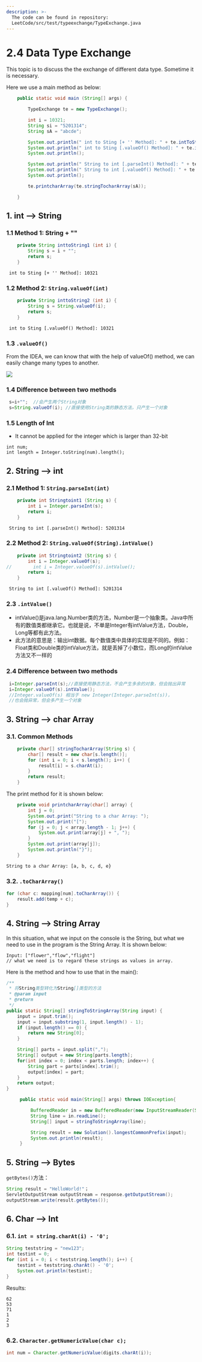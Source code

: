 ```yaml
---
description: >-
  The code can be found in repository:
  LeetCode/src/test/typeexchange/TypeExchange.java
---
```


# 2.4 Data Type Exchange

This topic is to discuss the the exchange of different data type. Sometime it is necessary.

Here we use a main method as below:

```java
    public static void main (String[] args) {

        TypeExchange te = new TypeExchange();

        int i = 10321;
        String si = "5201314";
        String sA = "abcde";

        System.out.println(" int to Sting [+ '' Method]: " + te.intToString1(i));
        System.out.println(" int to Sting [.valueOf() Method]: " + te.intToString2(i));
        System.out.println();

        System.out.println(" String to int [.parseInt() Method]: " + te.StringToint1(si));
        System.out.println(" String to int [.valueOf() Method]: " + te.StringToint2(si));
        System.out.println();

        te.printcharArray(te.stringTocharArray(sA));

    }
```

## 1. int --&gt; String

### 1.1 Method 1: String + ""

```java
    private String inttoString1 (int i) {
        String s = i + "";
        return s;
    }
```

```text
 int to Sting [+ '' Method]: 10321
```

### 1.2 Method 2: `String.valueOf(int)`

```java
    private String inttoString2 (int i) {
        String s = String.valueOf(i);
        return s;
    }
```

```text
 int to Sting [.valueOf() Method]: 10321
```

### 1.3 `.valueOf()`

From the IDEA, we can know that with the help of valueOf\(\) method, we can easily change many types to another.

![](../.gitbook/assets/image%20%2846%29.png)

### 1.4 Difference between two methods

```java
 s=i+"";  //会产生两个String对象
 s=String.valueOf(i); //直接使用String类的静态方法，只产生一个对象
```

### 1.5 Length of Int

* It cannot be applied for the integer which is larger than 32-bit

```text
int num;
int length = Integer.toString(num).length();
```

## 2. String --&gt; int

### 2.1 Method 1: `String.parseInt(int)`

```java
    private int Stringtoint1 (String s) {
        int i = Integer.parseInt(s);
        return i;
    }
```

```text
 String to int [.parseInt() Method]: 5201314
```

### 2.2 Method 2: `String.valueOf(String).intValue()`

```java
    private int Stringtoint2 (String s) {
        int i = Integer.valueOf(s);
//        int i = Integer.valueOf(s).intValue();
        return i;
    }
```

```text
 String to int [.valueOf() Method]: 5201314
```

### 2.3 `.intValue()`

*  intValue\(\)是java.lang.Number类的方法，Number是一个抽象类。Java中所有的数值类都继承它。也就是说，不单是Integer有intValue方法，Double，Long等都有此方法。
*  此方法的意思是：输出int数据。每个数值类中具体的实现是不同的。例如：  Float类和Double类的intValue方法，就是丢掉了小数位，而Long的intValue方法又不一样的

### 2.4 Difference between two methods

```java
 i=Integer.parseInt(s);//直接使用静态方法，不会产生多余的对象，但会抛出异常
 i=Integer.valueOf(s).intValue();
 //Integer.valueOf(s) 相当于 new Integer(Integer.parseInt(s))，
 //也会抛异常，但会多产生一个对象
```

## 3. String --&gt; char Array

### 3.1. Common Methods

```java
    private char[] stringTocharArray(String s) {
        char[] result = new char[s.length()];
        for (int i = 0; i < s.length(); i++) {
            result[i] = s.charAt(i);
        }
        return result;
    }
```

The print method for it is shown below:

```java
    private void printcharArray(char[] array) {
        int j = 0;
        System.out.print("String to a char Array: ");
        System.out.print("[");
        for (j = 0; j < array.length - 1; j++) {
            System.out.print(array[j] + ", ");
        }
        System.out.print(array[j]);
        System.out.println("}");
    }
```

```text
String to a char Array: [a, b, c, d, e}
```

### 3.2. `.toCharArray()`

```java
for (char c: mapping[num].toCharArray()) {
    result.add(temp + c);
}
```

## 4. String --&gt; String Array

In this situation, what we input on the console is the String, but what we need to use in the program is the String Array. It is shown below:

```text
Input: ["flower","flow","flight"] 
// what we need is to regard these strings as values in array.
```

Here is the method and how to use that in the main\(\):

```java
/**
 * 将String类型转化为String[]类型的方法
 * @param input
 * @return
 */
public static String[] stringToStringArray(String input) {
    input = input.trim();
    input = input.substring(1, input.length() - 1);
    if (input.length() == 0) {
        return new String[0];
    }

    String[] parts = input.split(",");
    String[] output = new String[parts.length];
    for(int index = 0; index < parts.length; index++) {
        String part = parts[index].trim();
        output[index] = part;
    }
    return output;
}
```

```java
     public static void main(String[] args) throws IOException{

         BufferedReader in = new BufferedReader(new InputStreamReader(System.in));
         String line = in.readLine();
         String[] input = stringToStringArray(line);

         String result = new Solution().longestCommonPrefix(input);
         System.out.println(result);
     }
```

## 5. String --&gt; Bytes

`getBytes()`方法：

```java
String result = "HelloWorld!"；
ServletOutputStream outputStream = response.getOutputStream();
outputStream.write(result.getBytes());
```

## 6. Char --&gt; Int

### 6.1.  `int = string.charAt(i) - '0';`

```java
String teststring = "new123";
int testint = 0;
for (int i = 0; i < teststring.length(); i++) {
    testint = teststring.charAt() - '0';
    System.out.println(testint);
}
```

Results:

```text
62
53
71
1
2
3
```

### 6.2. `Character.getNumericValue(char c);`

```java
int num = Character.getNumericValue(digits.charAt(i));
```


